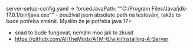 server-setup-config.yaml ->  forcedJavaPath: "\"C:/Program Files/Java/jdk-17.0.1/bin/java.exe\"" - používal jsem absolute path na testování, takže to bude potřeba změnit. Myslím že je potřeba java 17+
- snad to bude fungovat, nemám moc jak to zkusit
- https://github.com/AllTheMods/ATM-6/wiki/Installing-A-Server
